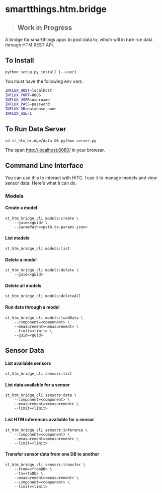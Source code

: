 # smartthings.htm.bridge

> ## Work in Progress

A bridge for smartthings apps to post data to, which will in turn run data through HTM REST API.

## To Install

    python setup.py install [--user]

You must have the following env vars:

```bash
INFLUX_HOST=localhost
INFLUX_PORT=8086
INFLUX_USER=username
INFLUX_PASS=password
INFLUX_DB=database_name
INFLUX_SSL=1
```

## To Run Data Server

    cd st_htm_bridge/data && python server.py
    
The open <http://localhost:8080/> in your browser.

## Command Line Interface

You can use this to interact with HITC. I use it to manage models and view sensor data. Here's what it can do.

### Models

#### Create a model

    st_htm_bridge_cli models:create \
        --guid=<guid> \
        --paramPath=<path-to-params-json>

#### List models

    st_htm_bridge_cli models:list

#### Delete a model

    st_htm_bridge_cli models:delete \
        --guid=<guid>

#### Delete all models

    st_htm_bridge_cli models:deleteAll

#### Run data through a model

    st_htm_bridge_cli models:loadData \
        --component=<component> \
        --measurement=<measurement> \
        --limit=<limit> \
        --guid=<guid>

## Sensor Data

#### List available sensors

    st_htm_bridge_cli sensors:list


#### List data available for a sensor

    st_htm_bridge_cli sensors:data \
        --component=<component> \
        --measurement=<measurement> \
        --limit=<limit>

#### List HTM inferences available for a sensor

    st_htm_bridge_cli sensors:inference \
        --component=<component> \
        --measurement=<measurement> \
        --limit=<limit>

#### Transfer sensor data from one DB to another

    st_htm_bridge_cli sensors:transfer \
        --from=<fromDB> \
        --to=<toDb> \
        --measurement=<measurement> \
        --component=<component> \
        --limit=<limit>
